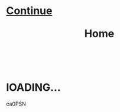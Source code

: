 <noscript><h1><a href="/Web-Home/Webpage-Home.html" >Continue</a></noscript>
<script>window.location.href = "/Web-Home/Webpage-Home.html"</script>
<header>Home</header>
<H1>lOADING...</H1>
  ca0P<SE>SN</SE>

